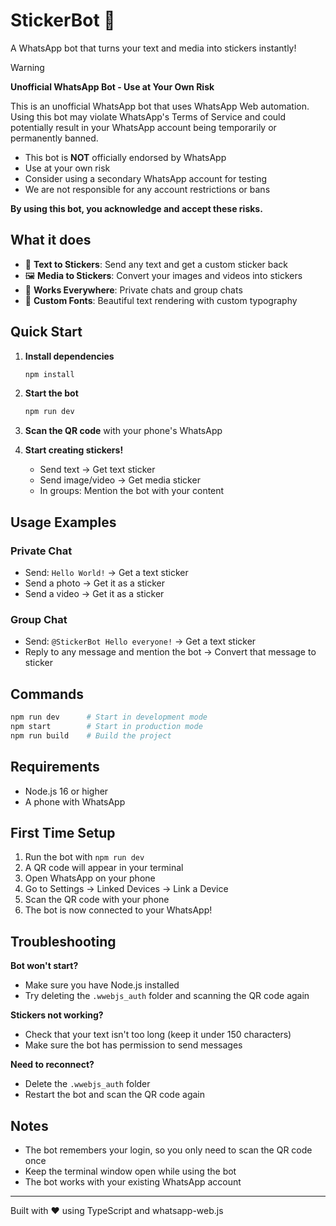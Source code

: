 # StickerBot 🤖

A WhatsApp bot that turns your text and media into stickers instantly!

> [!WARNING]
> **Unofficial WhatsApp Bot - Use at Your Own Risk**
> 
> This is an unofficial WhatsApp bot that uses WhatsApp Web automation. Using this bot may violate WhatsApp's Terms of Service and could potentially result in your WhatsApp account being temporarily or permanently banned.
> 
> - This bot is **NOT** officially endorsed by WhatsApp
> - Use at your own risk
> - Consider using a secondary WhatsApp account for testing
> - We are not responsible for any account restrictions or bans
> 
> **By using this bot, you acknowledge and accept these risks.**

## What it does

- 📝 **Text to Stickers**: Send any text and get a custom sticker back
- 🖼️ **Media to Stickers**: Convert your images and videos into stickers
- 👥 **Works Everywhere**: Private chats and group chats
- 🎨 **Custom Fonts**: Beautiful text rendering with custom typography

## Quick Start

1. **Install dependencies**
   ```bash
   npm install
   ```

2. **Start the bot**
   ```bash
   npm run dev
   ```

3. **Scan the QR code** with your phone's WhatsApp

4. **Start creating stickers!**
   - Send text → Get text sticker
   - Send image/video → Get media sticker
   - In groups: Mention the bot with your content

## Usage Examples

### Private Chat
- Send: `Hello World!` → Get a text sticker
- Send a photo → Get it as a sticker
- Send a video → Get it as a sticker

### Group Chat
- Send: `@StickerBot Hello everyone!` → Get a text sticker
- Reply to any message and mention the bot → Convert that message to sticker

## Commands

```bash
npm run dev      # Start in development mode
npm start        # Start in production mode
npm run build    # Build the project
```

## Requirements

- Node.js 16 or higher
- A phone with WhatsApp

## First Time Setup

1. Run the bot with `npm run dev`
2. A QR code will appear in your terminal
3. Open WhatsApp on your phone
4. Go to Settings → Linked Devices → Link a Device
5. Scan the QR code with your phone
6. The bot is now connected to your WhatsApp!

## Troubleshooting

**Bot won't start?**
- Make sure you have Node.js installed
- Try deleting the `.wwebjs_auth` folder and scanning the QR code again

**Stickers not working?**
- Check that your text isn't too long (keep it under 150 characters)
- Make sure the bot has permission to send messages

**Need to reconnect?**
- Delete the `.wwebjs_auth` folder
- Restart the bot and scan the QR code again

## Notes

- The bot remembers your login, so you only need to scan the QR code once
- Keep the terminal window open while using the bot
- The bot works with your existing WhatsApp account

---

Built with ❤️ using TypeScript and whatsapp-web.js
